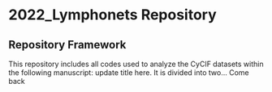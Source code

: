 # 2022_Lymphonets Repository

## **Repository Framework**
This repository includes all codes used to analyze the CyCIF datasets within the following manuscript:
update title here. 
It is divided into two... Come back
 
